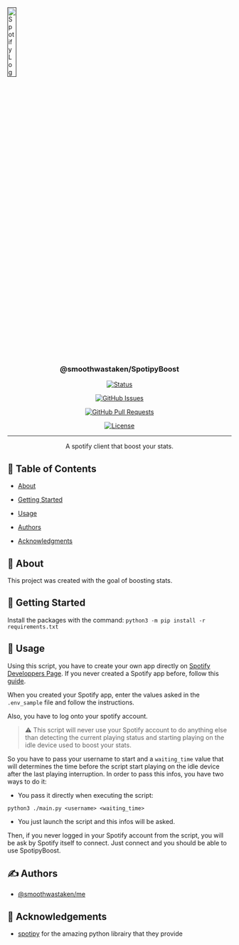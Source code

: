 
<p  align="center">

<br>

<a  href=""  rel="noopener">

<img  width=20%  height=20%  src="https://play-lh.googleusercontent.com/P2VMEenhpIsubG2oWbvuLGrs0GyyzLiDosGTg8bi8htRXg9Uf0eUtHiUjC28p1jgHzo"  alt="Spotify Logo"></a>

</p>

  

<h3  align="center">@smoothwastaken/SpotipyBoost</h3>

  

<div  align="center">

  

[![Status](https://img.shields.io/badge/status-development-important.svg)]()

[![GitHub Issues](https://img.shields.io/github/issues/smoothwastaken/SpotipyBoost)](https://github.com/smoothwastaken/SpotipyBoost/issues)

[![GitHub Pull Requests](https://img.shields.io/github/issues-pr/smoothwastaken/SpotipyBoost)](https://github.com/smoothwastaken/SpotipyBoost/pulls)

[![License](https://img.shields.io/badge/license-MIT-blue.svg)](/LICENSE)

  

</div>

  

---

  

<p  align="center"> A spotify client that boost your stats.

<br>

</p>

  

## 📝 Table of Contents

  

- [About](#about)

- [Getting Started](#getting_started)

- [Usage](#usage)

- [Authors](#authors)

- [Acknowledgments](#acknowledgement) 

<!-- - [Todo](TODO.md) -->

<!-- - [Contributing](CONTRIBUTING.md) -->

  
  

## 🧐 About <a  name = "about"></a>

  

This project was created with the goal of boosting stats.

  

## 🏁 Getting Started <a  name = "getting_started"></a>

  

Install the packages with the command:
`python3 -m pip install -r requirements.txt`

  

<!-- ## 🔧 Contributors

  

See the [To do](TODO.md) for required features to work on.

  

Further information on how to contribute [Here](CONTRIBUTING.md). -->

  

## 🎈 Usage <a  name="usage"></a>

Using this script, you have to create your own app directly on [Spotify Developpers Page](https://developer.spotify.com/dashboard/applications). If you never created a Spotify app before, follow this [guide](). 

When you created your Spotify app, enter the values asked in the `.env_sample` file and follow the instructions.

Also, you have to log onto your spotify account.
> ⚠️ This script will never use your Spotify account to do anything else than detecting the current playing status and starting playing on the idle device used to boost your stats.

So you have to pass your username to start and a `waiting_time` value that will determines the time before the script start playing on the idle device after the last playing interruption.
In order to pass this infos, you have two ways to do it:
 - You pass it directly when executing the script:
```
python3 ./main.py <username> <waiting_time>
```
 - You just launch the script and this infos will be asked.

Then, if you never logged in your Spotify account from the script, you will be ask by Spotify itself to connect. Just connect and you should be able to use SpotipyBoost.

<!-- ## 🚀 Deployment <a name = "deployment"></a>

  

We recommend storing your references in JSON format as it is highly compatible with NoSQL databases and Web Applications. -->

  

## ✍️ Authors <a  name = "authors"></a>

  

- [@smoothwastaken/me](https://github.com/smoothwastaken)

## 🎉 Acknowledgements <a name = "acknowledgement"></a>

  

- [spotipy](https://picoctf.org/) for the amazing python librairy that they provide 